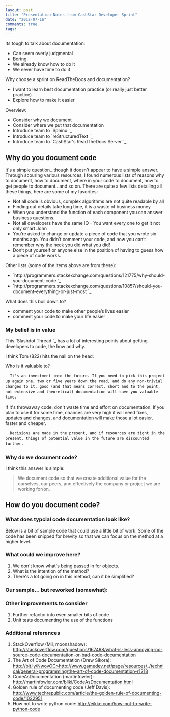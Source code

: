 ```yaml
---
layout: post
title: "Presentation Notes from CashStar Developer Sprint"
date: "2012-07-16"
comments: true
tags:
---
```

<p>Its tough to talk about documentation:
<ul>
   <li>Can seem overly judgmental</li>
   <li>Boring.</li>
   <li>We already know how to do it</li>
   <li>We never have time to do it</li>
</ul>
</p>
<!-- more -->
<p>Why choose a sprint on ReadTheDocs and documentation?
<ul>
   <li>I want to learn best documentation practice (or really just better practice)</li>
   <li>Explore how to make it easier</li>
</ul>
</p>

<p>Overview:
<ul>
   <li>Consider why we document</li>
   <li>Consider where we put that documentation</li>
   <li>Introduce team to `Sphinx <http://sphinx.pocoo.org>`_</li>
   <li>Introduce team to `reStructuredText <http://bit.ly/LmKTGY>`_</li>
   <li>Introduce team to `CashStar's ReadTheDocs Server <http://readthedocs.cashstar.com>`_</li>
</ul>
</p>

<h2>Why do you document code</h2>

<p>It's a simple question...though it doesn't appear to have a simple answer.  Through scouring various resources, I found numerous lists of reasons why to document, how to document, where in your code to document, how to get people to document...and so on.  There are quite a few lists detailing all these things, here are some of my favorites:

<ul>
   <li>Not all code is obvious, complex algorithms are not quite readable by all</li>
   <li>Finding out details take long time, it is a waste of business money</li>
   <li>When you understand the function of each component you can answer business questions.</li>
   <li>Not all developers have the same IQ - You want every one to get it not only smart John</li>
   <li>You’re asked to change or update a piece of code that you wrote six months ago. You didn’t comment your code, and now you can’t remember why the heck you did what you did!</li>
   <li>Don’t put yourself or anyone else in the position of having to guess how a piece of code works.</li>
</ul>
</p>

<p>Other lists (some of the items above are from these):

<ul>
    <li>`http://programmers.stackexchange.com/questions/121775/why-should-you-document-code <http://bit.ly/LsGJSP>`_</li>
   <li>`http://programmers.stackexchange.com/questions/10857/should-you-document-everything-or-just-most <http://bit.ly/NyogoB>`_</li>
</ul>
</p>

<p>What does this boil down to?

<ul>
   <li>comment your code to make other people’s lives easier</li>
   <li>comment your code to make your life easier</li>
</ul>
</p>


<h3>My belief is in value</h3>


<p>This `Slashdot Thread <http://bit.ly/NtLEQo>`_ has a lot of interesting points about getting developers to code, the how and why.

I think Tom (822) hits the nail on the head:

   Who is it valuable to?

      It's an investment into the future. If you need to pick this project up again one, two or five years down the road, and do any non-trivial changes to it, good (and that means correct, short and to the point, not extensive and theoretical) documentation will save you valuable time.

   If it's throwaway code, don't waste time and effort on documentation. If you plan to use it for some time, chances are very high it will need fixes, updates and changes, and documentation will make those a lot easier, faster and cheaper.

      Decisions are made in the present, and if resources are tight in the present, things of potential value in the future are discounted further.
</p>


<h3>Why do we document code?</h3>

<p>I think this answer is simple:

<blockquote>
We document code so that we create additional value for the ourselves, our peers, and effectively the company or project we are working for/on.
</blockquote>
</p>

<h2>How do you document code?</h2>
<h3>What does typcial code documentation look like?</h3>

<p>Below is a bit of sample code that could use a little bit of work.  Some of the code has been snipped for brevity so that we can focus on the method at a higher level.</p>
<style type="text/css">pre { color: black; font-family: 'Andale Mono',monospace; line-height: 120%;}</style>
<script src="https://gist.github.com/3122678.js"> </script>

<h3>What could we improve here?</h3>
 <ol>
    <li>We don't know what's being passed in for objects.</li>
    <li>What is the intention of the method? </li>
    <li>There's a lot going on in this method, can it be simplified?</li>
</ol>

<h3>Our sample... but reworked (somewhat):</h3>
<script src="https://gist.github.com/3126741.js"> </script>

<h3>Other improvements to consider</h3>
<ol>
    <li>Further refactor into even smaller bits of code</li>
    <li>Unit tests documenting the use of the functions</li>
</ol>

<h3>Additional references</h3>
<ol>
    <li>StackOverflow (Mil, moonshadow): <a href='http://bit.ly/OC0gvM' >http://stackoverflow.com/questions/167498/what-is-less-annoying-no-source-code-documentation-or-bad-code-documentation</a>
    </li>
    <li>The Art of Code Documentation (Drew Sikora):  <a href='<http://bit.ly/NwovOC>'>http://bit.ly/NwovOC>http://www.gamedev.net/page/resources/_/technical/general-programming/the-art-of-code-documentation-r1218</a>
     <li>CodeAsDocumentation (martinfowler): <a href='http://martinfowler.com/bliki/CodeAsDocumentation.html'>http://martinfowler.com/bliki/CodeAsDocumentation.html</a></li>
      <li>Golden rule of documenting code (Jeff Davis): <a href='<http://tek.io/Q0adZN>'>http://www.techrepublic.com/article/the-golden-rule-of-documenting-code/1032951</a></li>
   <li>How not to write python code: <a href='<http://eikke.com/how-not-to-write-python-code'>http://eikke.com/how-not-to-write-python-code</a></li>
</ol>
